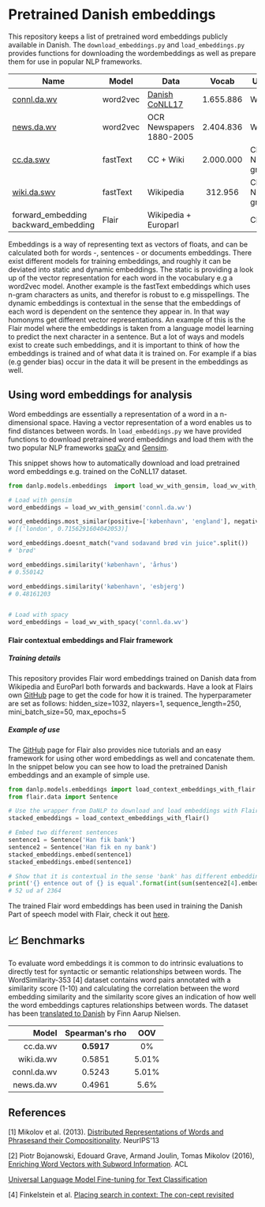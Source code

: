 Pretrained Danish embeddings
============================
This repository keeps a list of pretrained word embeddings publicly available in Danish. The `download_embeddings.py`
and `load_embeddings.py` provides functions for downloading the wordembeddings as well as prepare them for use in 
popular NLP frameworks.

| Name | Model | Data | Vocab | Unit | Task  | Pretrainer |
|------|-------|------|:-----:|------|-------|---------------|
| [connl.da.wv](http://vectors.nlpl.eu/repository/#) | word2vec | [Danish CoNLL17](http://universaldependencies.org/conll17/) | 1.655.886 | Word | Skipgram | [University of Oslo](https://www.mn.uio.no/ifi/english/) |
| [news.da.wv](https://loar.kb.dk/handle/1902/329) | word2vec | OCR Newspapers 1880-2005 | 2.404.836 | Word | Skipgram | [Det Kgl. Bibliotek](http://www.kb.dk) |
| [cc.da.swv](https://fasttext.cc/docs/en/crawl-vectors.html) | fastText | CC + Wiki | 2.000.000 | Char N-gram | Skipgram |  [Facebook AI Research](https://research.fb.com/category/facebook-ai-research/) |
| [wiki.da.swv](https://fasttext.cc/docs/en/pretrained-vectors.html)| fastText | Wikipedia | 312.956 | Char N-gram | Skipgram | [Facebook AI Research](https://research.fb.com/category/facebook-ai-research/) |
| forward_embedding backward_embedding | Flair | Wikipedia + Europarl | | Char | LM | [Alexandra Institute](https://alexandra.dk/uk) |

Embeddings is a way of representing text as vectors of floats, and can be calculated both for words -, sentences - or documents embeddings. There exist different models for training embeddings, and roughly it can be deviated into static and dynamic embeddings. The static is providing a look up of the vector representation for each word in the vocabulary e.g a word2vec model. Another example is the fastText embeddings which uses n-gram characters as units, and therefor is robust to e.g misspellings.   The dynamic embeddings is contextual in the sense that the embeddings of each word is dependent on the sentence they appear in. In that way homonyms get different vector representations. An example of this is the Flair model where the embeddings is taken from a language model learning to predict the next character in a sentence.  But a lot of ways and models exist to create such embeddings, and it is important to think of how the embeddings is trained and of what data it is trained on. For example if a bias (e.g gender bias) occur in the data it will be present in the embeddings as well.  

## Using word embeddings for analysis

Word embeddings are essentially a representation of a word in a n-dimensional space. Having a vector representation of a word enables us to find distances between words. In `load_embeddings.py` we have provided functions to download pretrained word embeddings and load them with the two popular NLP frameworks [spaCy](https://spacy.io/) and [Gensim](https://radimrehurek.com/gensim/).

This snippet shows how to automatically download and load pretrained word embeddings e.g. trained on the CoNLL17 dataset.
```python
from danlp.models.embeddings  import load_wv_with_gensim, load_wv_with_spacy

# Load with gensim
word_embeddings = load_wv_with_gensim('connl.da.wv')

word_embeddings.most_similar(positive=['københavn', 'england'], negative=['danmark'], topn=1)
# [('london', 0.7156291604042053)]

word_embeddings.doesnt_match("vand sodavand brød vin juice".split())
# 'brød'

word_embeddings.similarity('københavn', 'århus')
# 0.550142

word_embeddings.similarity('københavn', 'esbjerg')
# 0.48161203


# Load with spacy
word_embeddings = load_wv_with_spacy('connl.da.wv')

```

#### Flair contextual embeddings and Flair framework

##### Training details

This repository provides Flair word embeddings trained on Danish data from Wikipedia and EuroParl both forwards and backwards. Have a look at Flairs own [GitHub](<https://github.com/zalandoresearch/flair>) page to get the code for how it is trained. The hyperparameter are set as follows: hidden_size=1032, nlayers=1, sequence_length=250,  mini_batch_size=50, max_epochs=5

##### Example of use

 The [GitHub](<https://github.com/zalandoresearch/flair>)  page for Flair also provides nice tutorials and an easy framework for using other word embeddings as well and concatenate them. In the snippet below you can see how to load the pretrained Danish embeddings and an example of simple use. 

```Python
from danlp.models.embeddings import load_context_embeddings_with_flair
from flair.data import Sentence

# Use the wrapper from DaNLP to download and load embeddings with Flair
stacked_embeddings = load_context_embeddings_with_flair()

# Embed two different sentences
sentence1 = Sentence('Han fik bank')
sentence2 = Sentence('Han fik en ny bank')
stacked_embeddings.embed(sentence1)
stacked_embeddings.embed(sentence1)

# Show that it is contextual in the sense 'bank' has different embedding after context
print('{} entence out of {} is equal'.format(int(sum(sentence2[4].embedding==sentence1[2].embedding)), len(sentence1[2].embedding)))
# 52 ud af 2364

```


The trained Flair word embeddings has been used in training the Danish Part of speech model with Flair, check it out [here](<https://github.com/alexandrainst/danlp/blob/master/docs/models/part_of_speech_tagging.md>). 



## 📈 Benchmarks

To evaluate word embeddings it is common to do intrinsic evaluations to directly test for syntactic or 
semantic relationships between words. The WordSimilarity-353 [4] dataset contains word pairs 
annotated with a similarity score (1-10) and calculating the correlation between the word embedding similarity and the
similarity score gives an indication of how well the word embeddings captures relationships between words. The dataset 
has been [translated to Danish](https://github.com/fnielsen/dasem/tree/master/dasem/data/wordsim353-da) by Finn Aarup Nielsen. 

| Model | Spearman's rho | OOV |
| ------:|:----------------:|:----------:|
| cc.da.wv | **0.5917** | 0% |
| wiki.da.wv | 0.5851 | 5.01% |
| connl.da.wv | 0.5243 | 5.01% |
| news.da.wv | 0.4961 | 5.6% |

## References

[1] Mikolov et al. (2013). [Distributed Representations of Words and Phrasesand their Compositionality](). NeurIPS'13

[2] Piotr Bojanowski, Edouard Grave, Armand Joulin, Tomas Mikolov (2016), [Enriching Word Vectors with Subword Information](). ACL

[Universal Language Model Fine-tuning for Text Classification](https://arxiv.org/abs/1801.06146)

[4] Finkelstein et al. [Placing search in context: The con-cept revisited]()


